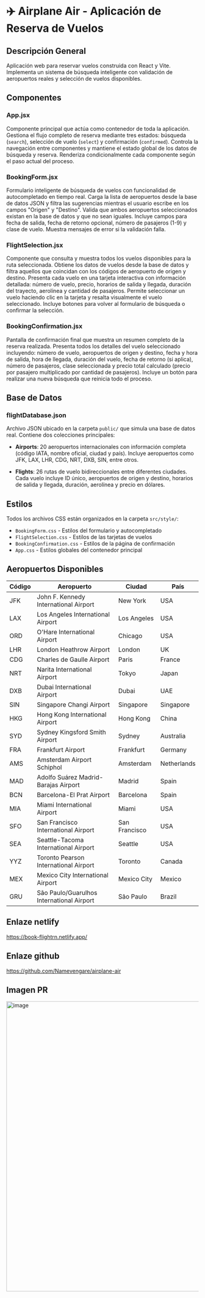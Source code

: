 # ✈️ Airplane Air - Aplicación de Reserva de Vuelos

## Descripción General
Aplicación web para reservar vuelos construida con React y Vite. Implementa un sistema de búsqueda inteligente con validación de aeropuertos reales y selección de vuelos disponibles.

## Componentes

### App.jsx
Componente principal que actúa como contenedor de toda la aplicación. Gestiona el flujo completo de reserva mediante tres estados: búsqueda (`search`), selección de vuelo (`select`) y confirmación (`confirmed`). Controla la navegación entre componentes y mantiene el estado global de los datos de búsqueda y reserva. Renderiza condicionalmente cada componente según el paso actual del proceso.

### BookingForm.jsx
Formulario inteligente de búsqueda de vuelos con funcionalidad de autocompletado en tiempo real. Carga la lista de aeropuertos desde la base de datos JSON y filtra las sugerencias mientras el usuario escribe en los campos "Origen" y "Destino". Valida que ambos aeropuertos seleccionados existan en la base de datos y que no sean iguales. Incluye campos para fecha de salida, fecha de retorno opcional, número de pasajeros (1-9) y clase de vuelo. Muestra mensajes de error si la validación falla.

### FlightSelection.jsx
Componente que consulta y muestra todos los vuelos disponibles para la ruta seleccionada. Obtiene los datos de vuelos desde la base de datos y filtra aquellos que coincidan con los códigos de aeropuerto de origen y destino. Presenta cada vuelo en una tarjeta interactiva con información detallada: número de vuelo, precio, horarios de salida y llegada, duración del trayecto, aerolínea y cantidad de pasajeros. Permite seleccionar un vuelo haciendo clic en la tarjeta y resalta visualmente el vuelo seleccionado. Incluye botones para volver al formulario de búsqueda o confirmar la selección.

### BookingConfirmation.jsx
Pantalla de confirmación final que muestra un resumen completo de la reserva realizada. Presenta todos los detalles del vuelo seleccionado incluyendo: número de vuelo, aeropuertos de origen y destino, fecha y hora de salida, hora de llegada, duración del vuelo, fecha de retorno (si aplica), número de pasajeros, clase seleccionada y precio total calculado (precio por pasajero multiplicado por cantidad de pasajeros). Incluye un botón para realizar una nueva búsqueda que reinicia todo el proceso.

## Base de Datos

### flightDatabase.json
Archivo JSON ubicado en la carpeta `public/` que simula una base de datos real. Contiene dos colecciones principales:

- **Airports**: 20 aeropuertos internacionales con información completa (código IATA, nombre oficial, ciudad y país). Incluye aeropuertos como JFK, LAX, LHR, CDG, NRT, DXB, SIN, entre otros.

- **Flights**: 26 rutas de vuelo bidireccionales entre diferentes ciudades. Cada vuelo incluye ID único, aeropuertos de origen y destino, horarios de salida y llegada, duración, aerolínea y precio en dólares.

## Estilos

Todos los archivos CSS están organizados en la carpeta `src/style/`:
- `BookingForm.css` - Estilos del formulario y autocompletado
- `FlightSelection.css` - Estilos de las tarjetas de vuelos
- `BookingConfirmation.css` - Estilos de la página de confirmación
- `App.css` - Estilos globales del contenedor principal

## Aeropuertos Disponibles

| Código | Aeropuerto | Ciudad | País |
|--------|-----------|---------|------|
| JFK | John F. Kennedy International Airport | New York | USA |
| LAX | Los Angeles International Airport | Los Angeles | USA |
| ORD | O'Hare International Airport | Chicago | USA |
| LHR | London Heathrow Airport | London | UK |
| CDG | Charles de Gaulle Airport | Paris | France |
| NRT | Narita International Airport | Tokyo | Japan |
| DXB | Dubai International Airport | Dubai | UAE |
| SIN | Singapore Changi Airport | Singapore | Singapore |
| HKG | Hong Kong International Airport | Hong Kong | China |
| SYD | Sydney Kingsford Smith Airport | Sydney | Australia |
| FRA | Frankfurt Airport | Frankfurt | Germany |
| AMS | Amsterdam Airport Schiphol | Amsterdam | Netherlands |
| MAD | Adolfo Suárez Madrid-Barajas Airport | Madrid | Spain |
| BCN | Barcelona-El Prat Airport | Barcelona | Spain |
| MIA | Miami International Airport | Miami | USA |
| SFO | San Francisco International Airport | San Francisco | USA |
| SEA | Seattle-Tacoma International Airport | Seattle | USA |
| YYZ | Toronto Pearson International Airport | Toronto | Canada |
| MEX | Mexico City International Airport | Mexico City | Mexico |
| GRU | São Paulo/Guarulhos International Airport | São Paulo | Brazil |

## Enlaze netlify

https://book-flightrn.netlify.app/

## Enlaze github

https://github.com/Namevengare/airplane-air

## Imagen PR
<img width="2547" height="759" alt="image" src="https://github.com/user-attachments/assets/585f8be9-6019-4831-936c-71ddfa87a979" />
